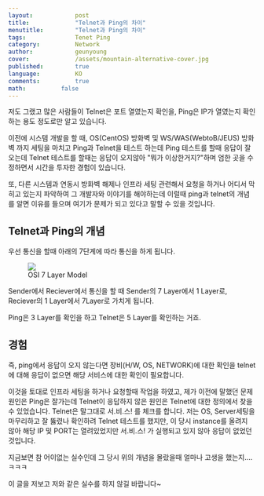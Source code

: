 ```yaml
---
layout:            post
title:             "Telnet과 Ping의 차이"
menutitle:         "Telnet과 Ping의 차이"
tags:              Tenet Ping
category:          Network
author:            geunyoung
cover:             /assets/mountain-alternative-cover.jpg
published:         true
language:          KO
comments:          true
math:		   false
---
```


저도 그랬고 많은 사람들이 
Telnet은 포트 열였는지 확인을,
Ping은 IP가 열였는지 확인하는 용도 정도로만 알고 있습니다.

이전에 시스템 개발을 할 때,
OS(CentOS) 방화벽 및 WS/WAS(WebtoB/JEUS) 방화벽 까지 세팅을 마치고
Ping과 Telnet을 테스트 하는데
Ping 테스트를 할때 응답이 잘오는데 Telnet 테스트를 할때는 응답이 오지않아 
"뭐가 이상한거지?"하며 엄한 곳을 수정하면서 시간을  투자한 경험이 있습니다.

또, 다른 시스템과 연동시 방화벽 해제나 인프라 세팅 관련해서
요청을 하거나 어디서 막히고 있는지 파악하여 그 개발자와 이야기를 해야하는데
이럴때 ping과 telnet의 개념를 알면 이유를 들으며 여기가 문제가 되고 있다고 말할 수 있을 것입니다.

## Telnet과 Ping의 개념

우선 통신을 할때 아래의 7단계에 따라 통신을 하게 됩니다.

<aside>
<figure>
<img src="{{ "/media/img/network/7layer.PNG" | absolute_url }}" />
<figcaption>OSI 7 Layer Model</figcaption>
</figure>
</aside>

Sender에서 Reciever에서 통신을 할 때 
Sender의 7 Layer에서 1 Layer로, Reciever의 1 Layer에서 7Layer로 가치게 됩니다.

Ping은 3 Layer를 확인을 하고 Telnet은 5 Layer를 확인하는 거죠.

## 경험

즉, ping에서 응답이 오지 않는다면 장비(H/W, OS, NETWORK)에 대한 확인을
telnet에 대해 응답이 없으면 해당 서비스에 대한 확인이 필요합니다.

이것을 토대로 인프라 세팅을 하거나 요청할때 작업을 하였고,
제가 이전에 말했던 문제 원인은 Ping은 잘가는데 Telnet이 응답하지 않은 원인은 Telnet에 대한 정의에서 찾을 수 있었습니다.
Telnet은 말그대로 서.비.스! 를 체크를 합니다.
저는 OS, Server세팅을 마무리하고 잘 뚫렸나 확인하려 Telnet 테스트를 했지만, 이 당시 instance를 올려지 않아 
해당 IP 및 PORT는 열려있었지만 서.비.스! 가 실행되고 있지 않아 응답이 없었던 것입니다.

지금보면 참 어이없는 실수인데
그 당시 위의 개념을 몰랐을때 얼마나 고생을 했는지....ㅋㅋㅋ

이 글을 저보고 저와 같은 실수를 하지 않길 바랍니다~

